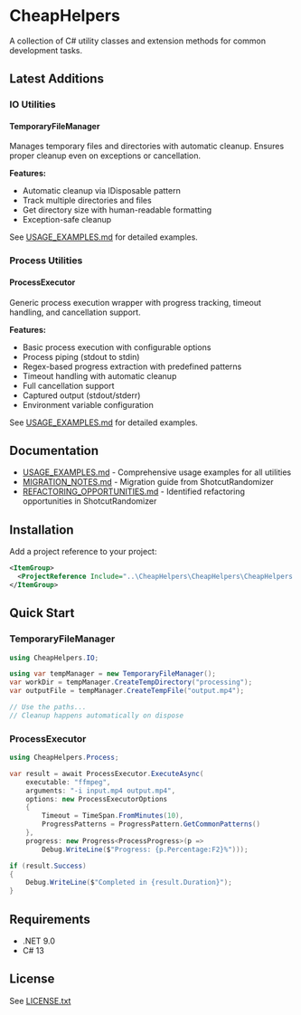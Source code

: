 # CheapHelpers

A collection of C# utility classes and extension methods for common development tasks.

## Latest Additions

### IO Utilities

#### TemporaryFileManager
Manages temporary files and directories with automatic cleanup. Ensures proper cleanup even on exceptions or cancellation.

**Features:**
- Automatic cleanup via IDisposable pattern
- Track multiple directories and files
- Get directory size with human-readable formatting
- Exception-safe cleanup

See [USAGE_EXAMPLES.md](USAGE_EXAMPLES.md#temporaryfilemanager) for detailed examples.

### Process Utilities

#### ProcessExecutor
Generic process execution wrapper with progress tracking, timeout handling, and cancellation support.

**Features:**
- Basic process execution with configurable options
- Process piping (stdout to stdin)
- Regex-based progress extraction with predefined patterns
- Timeout handling with automatic cleanup
- Full cancellation support
- Captured output (stdout/stderr)
- Environment variable configuration

See [USAGE_EXAMPLES.md](USAGE_EXAMPLES.md#processexecutor) for detailed examples.

## Documentation

- [USAGE_EXAMPLES.md](USAGE_EXAMPLES.md) - Comprehensive usage examples for all utilities
- [MIGRATION_NOTES.md](MIGRATION_NOTES.md) - Migration guide from ShotcutRandomizer
- [REFACTORING_OPPORTUNITIES.md](REFACTORING_OPPORTUNITIES.md) - Identified refactoring opportunities in ShotcutRandomizer

## Installation

Add a project reference to your project:

```xml
<ItemGroup>
  <ProjectReference Include="..\CheapHelpers\CheapHelpers\CheapHelpers.csproj" />
</ItemGroup>
```

## Quick Start

### TemporaryFileManager

```csharp
using CheapHelpers.IO;

using var tempManager = new TemporaryFileManager();
var workDir = tempManager.CreateTempDirectory("processing");
var outputFile = tempManager.CreateTempFile("output.mp4");

// Use the paths...
// Cleanup happens automatically on dispose
```

### ProcessExecutor

```csharp
using CheapHelpers.Process;

var result = await ProcessExecutor.ExecuteAsync(
    executable: "ffmpeg",
    arguments: "-i input.mp4 output.mp4",
    options: new ProcessExecutorOptions
    {
        Timeout = TimeSpan.FromMinutes(10),
        ProgressPatterns = ProgressPattern.GetCommonPatterns()
    },
    progress: new Progress<ProcessProgress>(p =>
        Debug.WriteLine($"Progress: {p.Percentage:F2}%")));

if (result.Success)
{
    Debug.WriteLine($"Completed in {result.Duration}");
}
```

## Requirements

- .NET 9.0
- C# 13

## License

See [LICENSE.txt](LICENSE.txt)